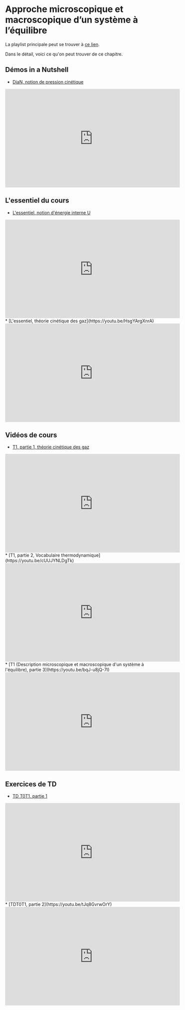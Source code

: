 # Approche microscopique et macroscopique d’un système à l’équilibre

La playlist principale peut se trouver à [ce lien](https://youtube.com/playlist?list=PLEABsk5Xlyk7Sz6mz3ohgScGDw9f04Vdy).

Dans le détail, voici ce qu'on peut trouver de ce chapitre.

## Démos in a Nutshell

* [DiaN, notion de pression cinétique](https://youtu.be/UdODT76lFfk)
<div style="text-align:center">
<iframe width="560" height="315" src="https://www.youtube.com/embed/UdODT76lFfk" title="YouTube video player" frameborder="0" allow="accelerometer; autoplay; clipboard-write; encrypted-media; gyroscope; picture-in-picture" allowfullscreen></iframe>
</div>

## L'essentiel du cours

* [L'essentiel, notion d'énergie interne U](https://youtu.be/XKQ3HkihIv0)
<div style="text-align:center">
<iframe width="560" height="315" src="https://www.youtube.com/embed/XKQ3HkihIv0" title="YouTube video player" frameborder="0" allow="accelerometer; autoplay; clipboard-write; encrypted-media; gyroscope; picture-in-picture" allowfullscreen></iframe>
</div>
* [L'essentiel, théorie cinétique des gaz](https://youtu.be/HsgYArgXnrA)
<div style="text-align:center">
<iframe width="560" height="315" src="https://www.youtube.com/embed/HsgYArgXnrA" title="YouTube video player" frameborder="0" allow="accelerometer; autoplay; clipboard-write; encrypted-media; gyroscope; picture-in-picture" allowfullscreen></iframe>
</div>

## Vidéos de cours

* [T1, partie 1, théorie cinétique des gaz](https://youtu.be/ktCqwVC5n9s)
<div style="text-align:center">
<iframe width="560" height="315" src="https://www.youtube.com/embed/ktCqwVC5n9s" title="YouTube video player" frameborder="0" allow="accelerometer; autoplay; clipboard-write; encrypted-media; gyroscope; picture-in-picture" allowfullscreen></iframe>
</div>
* [T1, partie 2, Vocabulaire thermodynamique](https://youtu.be/cUUJYNLDgTk)
<div style="text-align:center">
<iframe width="560" height="315" src="https://www.youtube.com/embed/cUUJYNLDgTk" title="YouTube video player" frameborder="0" allow="accelerometer; autoplay; clipboard-write; encrypted-media; gyroscope; picture-in-picture" allowfullscreen></iframe>
</div>
* [T1 (Description microscopique et macroscopique d'un système à l'équilibre), partie 3](https://youtu.be/bqJ-u8jQ-7I)
<div style="text-align:center">
<iframe width="560" height="315" src="https://www.youtube.com/embed/bqJ-u8jQ-7I" title="YouTube video player" frameborder="0" allow="accelerometer; autoplay; clipboard-write; encrypted-media; gyroscope; picture-in-picture" allowfullscreen></iframe>
</div>

## Exercices de TD

* [TD T0T1, partie 1](https://youtu.be/d18akoqTae4)
<div style="text-align:center">
<iframe width="560" height="315" src="https://www.youtube.com/embed/d18akoqTae4" title="YouTube video player" frameborder="0" allow="accelerometer; autoplay; clipboard-write; encrypted-media; gyroscope; picture-in-picture" allowfullscreen></iframe>
</div>
* [TDT0T1, partie 2](https://youtu.be/tJq8GvrwOrY)
<div style="text-align:center">
<iframe width="560" height="315" src="https://www.youtube.com/embed/tJq8GvrwOrY" title="YouTube video player" frameborder="0" allow="accelerometer; autoplay; clipboard-write; encrypted-media; gyroscope; picture-in-picture" allowfullscreen></iframe>
</div>

